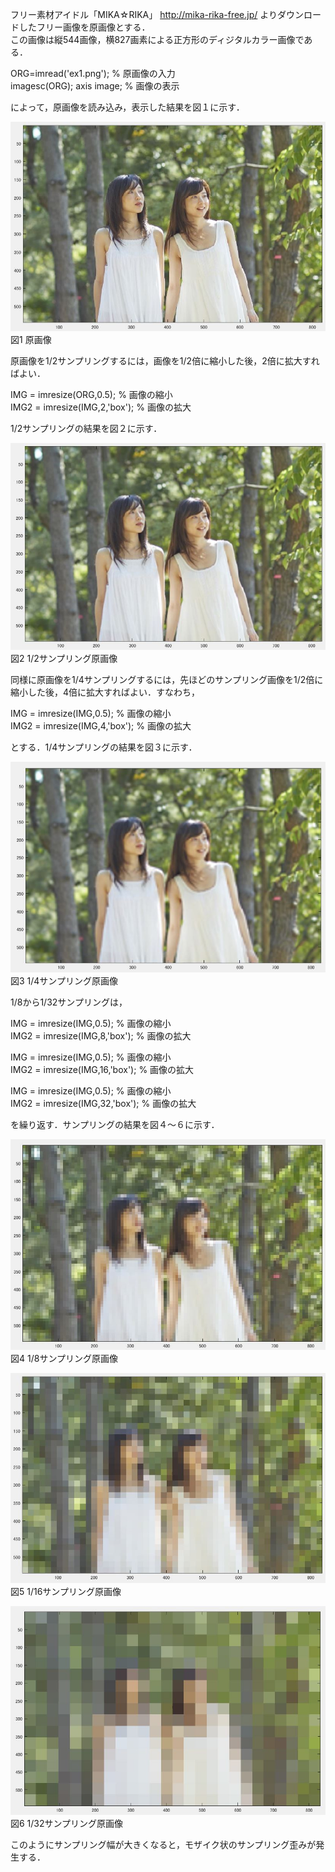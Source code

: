 
フリー素材アイドル「MIKA☆RIKA」 http://mika-rika-free.jp/ よりダウンロードしたフリー画像を原画像とする．  
この画像は縦544画像，横827画素による正方形のディジタルカラー画像である．

ORG=imread('ex1.png'); % 原画像の入力  
imagesc(ORG); axis image; % 画像の表示

によって，原画像を読み込み，表示した結果を図１に示す．

![原画像](https://github.com/muinus/lecture_image_processing/blob/master/kadai1/kadai1_1.JPG?raw=true)   
図1 原画像

原画像を1/2サンプリングするには，画像を1/2倍に縮小した後，2倍に拡大すればよい．

IMG = imresize(ORG,0.5); % 画像の縮小  
IMG2 = imresize(IMG,2,'box'); % 画像の拡大

1/2サンプリングの結果を図２に示す．

![原画像](https://github.com/muinus/lecture_image_processing/blob/master/kadai1/kadai1_2.JPG?raw=true)  
図2 1/2サンプリング原画像

同様に原画像を1/4サンプリングするには，先ほどのサンプリング画像を1/2倍に縮小した後，4倍に拡大すればよい．すなわち，

IMG = imresize(IMG,0.5); % 画像の縮小  
IMG2 = imresize(IMG,4,'box'); % 画像の拡大

とする．1/4サンプリングの結果を図３に示す．

![原画像](https://github.com/muinus/lecture_image_processing/blob/master/kadai1/kadai1_3.JPG?raw=true)  
図3 1/4サンプリング原画像

1/8から1/32サンプリングは，

IMG = imresize(IMG,0.5); % 画像の縮小  
IMG2 = imresize(IMG,8,'box'); % 画像の拡大

IMG = imresize(IMG,0.5); % 画像の縮小  
IMG2 = imresize(IMG,16,'box'); % 画像の拡大

IMG = imresize(IMG,0.5); % 画像の縮小  
IMG2 = imresize(IMG,32,'box'); % 画像の拡大

を繰り返す．サンプリングの結果を図４～６に示す．

![原画像](https://github.com/muinus/lecture_image_processing/blob/master/kadai1/kadai1_4.JPG?raw=true)  
図4 1/8サンプリング原画像

![原画像](https://github.com/muinus/lecture_image_processing/blob/master/kadai1/kadai1_5.JPG?raw=true)  
図5 1/16サンプリング原画像

![原画像](https://github.com/muinus/lecture_image_processing/blob/master/kadai1/kadai1_6.JPG?raw=true)  
図6 1/32サンプリング原画像

このようにサンプリング幅が大きくなると，モザイク状のサンプリング歪みが発生する．
